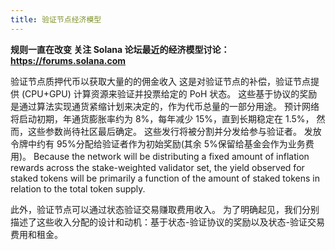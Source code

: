 ```yaml
---
title: 验证节点经济模型
---
```


**规则一直在改变 关注 Solana 论坛最近的经济模型讨论：https://forums.solana.com**

验证节点质押代币以获取大量的的佣金收入 这是对验证节点的补偿，验证节点提供 (CPU+GPU) 计算资源来验证并投票给定的 PoH 状态。 这些基于协议的奖励是通过算法实现通货紧缩计划来决定的，作为代币总量的一部分用途。 预计网络将启动初期，年通货膨胀率约为 8%，每年减少 15%，直到长期稳定在 1.5%， 然而，这些参数尚待社区最后确定。 这些发行将被分割并分发给参与验证者。 发放令牌中约有 95%分配给验证者作为初始奖励(其余 5%保留给基金会作为业务费用)。 Because the network will be distributing a fixed amount of inflation rewards across the stake-weighted validator set, the yield observed for staked tokens will be primarily a function of the amount of staked tokens in relation to the total token supply.

此外，验证节点可以通过状态验证交易赚取费用收入。 为了明确起见，我们分别描述了这些收入分配的设计和动机：基于状态-验证协议的奖励以及状态-验证交易费用和租金。
